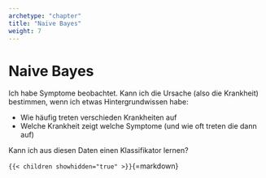 ```yaml
---
archetype: "chapter"
title: "Naive Bayes"
weight: 7
---
```



# Naive Bayes

Ich habe Symptome beobachtet. Kann ich die Ursache (also die Krankheit)
bestimmen, wenn ich etwas Hintergrundwissen habe:

- Wie häufig treten verschieden Krankheiten auf
- Welche Krankheit zeigt welche Symptome (und wie oft treten die dann auf)

Kann ich aus diesen Daten einen Klassifikator lernen?


`{{< children showhidden="true" >}}`{=markdown}
